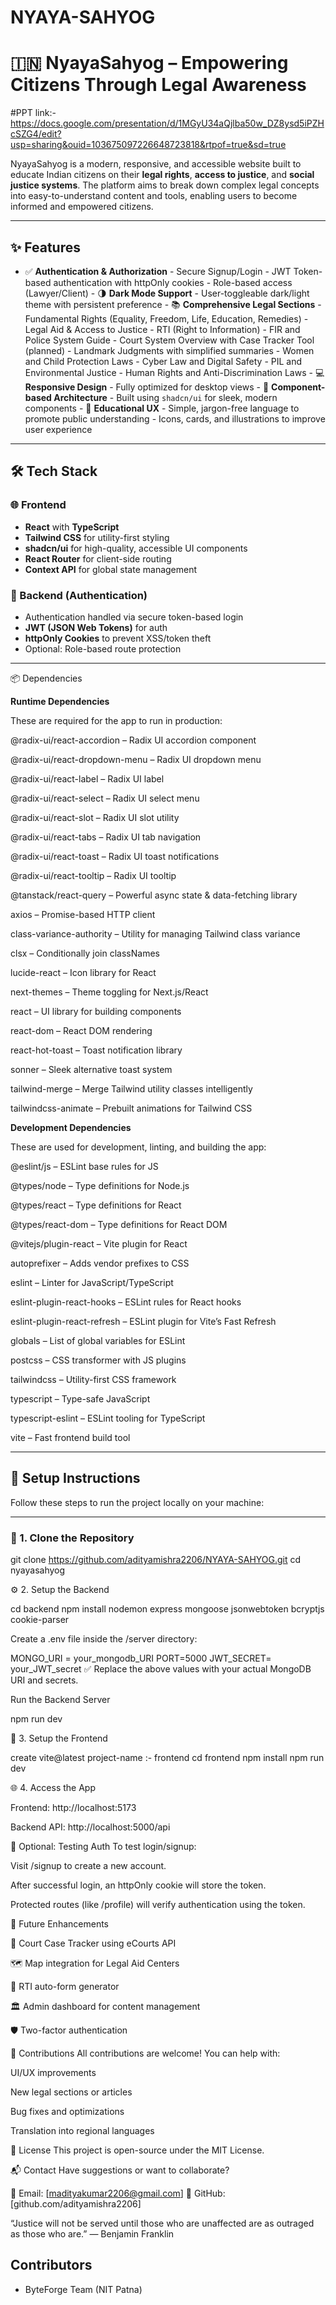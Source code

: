 # NYAYA-SAHYOG
# 🇮🇳 NyayaSahyog – Empowering Citizens Through Legal Awareness

#PPT  link:- https://docs.google.com/presentation/d/1MGyU34aQjlba50w_DZ8ysd5iPZHcSZG4/edit?usp=sharing&ouid=103675097226648723818&rtpof=true&sd=true

NyayaSahyog is a modern, responsive, and accessible website built to educate Indian citizens on their **legal rights**, **access to justice**, and **social justice systems**. The platform aims to break down complex legal concepts into easy-to-understand content and tools, enabling users to become informed and empowered citizens.

---

## ✨ Features

- ✅ **Authentication & Authorization**
              - Secure Signup/Login
              - JWT Token-based authentication with httpOnly cookies
              - Role-based access (Lawyer/Client)
            - 🌗 **Dark Mode Support**
              - User-toggleable dark/light theme with persistent preference
            - 📚 **Comprehensive Legal Sections**
              - Fundamental Rights (Equality, Freedom, Life, Education, Remedies)
              - Legal Aid & Access to Justice
              - RTI (Right to Information)
              - FIR and Police System Guide
              - Court System Overview with Case Tracker Tool (planned)
              - Landmark Judgments with simplified summaries
              - Women and Child Protection Laws
              - Cyber Law and Digital Safety
              - PIL and Environmental Justice
              - Human Rights and Anti-Discrimination Laws
            - 💻 **Responsive Design**
              - Fully optimized for desktop views
            - 🧩 **Component-based Architecture**
              - Built using `shadcn/ui` for sleek, modern components
            - 🧠 **Educational UX**
              - Simple, jargon-free language to promote public understanding
              - Icons, cards, and illustrations to improve user experience

---

## 🛠️ Tech Stack

### 🌐 Frontend

  - **React** with **TypeScript**
  - **Tailwind CSS** for utility-first styling
  - **shadcn/ui** for high-quality, accessible UI components
  - **React Router** for client-side routing
  - **Context API** for global state management

### 🔐 Backend (Authentication)

- Authentication handled via secure token-based login
- **JWT (JSON Web Tokens)** for auth
- **httpOnly Cookies** to prevent XSS/token theft
- Optional: Role-based route protection

---

📦 Dependencies

**Runtime Dependencies**

These are required for the app to run in production:

@radix-ui/react-accordion – Radix UI accordion component

@radix-ui/react-dropdown-menu – Radix UI dropdown menu

@radix-ui/react-label – Radix UI label

@radix-ui/react-select – Radix UI select menu

@radix-ui/react-slot – Radix UI slot utility

@radix-ui/react-tabs – Radix UI tab navigation

@radix-ui/react-toast – Radix UI toast notifications

@radix-ui/react-tooltip – Radix UI tooltip

@tanstack/react-query – Powerful async state & data-fetching library

axios – Promise-based HTTP client

class-variance-authority – Utility for managing Tailwind class variance

clsx – Conditionally join classNames

lucide-react – Icon library for React

next-themes – Theme toggling for Next.js/React

react – UI library for building components

react-dom – React DOM rendering

react-hot-toast – Toast notification library

sonner – Sleek alternative toast system

tailwind-merge – Merge Tailwind utility classes intelligently

tailwindcss-animate – Prebuilt animations for Tailwind CSS


**Development Dependencies**

These are used for development, linting, and building the app:

@eslint/js – ESLint base rules for JS

@types/node – Type definitions for Node.js

@types/react – Type definitions for React

@types/react-dom – Type definitions for React DOM

@vitejs/plugin-react – Vite plugin for React

autoprefixer – Adds vendor prefixes to CSS

eslint – Linter for JavaScript/TypeScript

eslint-plugin-react-hooks – ESLint rules for React hooks

eslint-plugin-react-refresh – ESLint plugin for Vite’s Fast Refresh

globals – List of global variables for ESLint

postcss – CSS transformer with JS plugins

tailwindcss – Utility-first CSS framework

typescript – Type-safe JavaScript

typescript-eslint – ESLint tooling for TypeScript

vite – Fast frontend build tool



---

## 🧪 Setup Instructions

Follow these steps to run the project locally on your machine:

---

### 📁 1. Clone the Repository

  
  git clone https://github.com/adityamishra2206/NYAYA-SAHYOG.git
  cd nyayasahyog


⚙️ 2. Setup the Backend

  cd backend
  npm install nodemon express mongoose jsonwebtoken bcryptjs cookie-parser



  Create a .env file inside the /server directory:

MONGO_URI = your_mongodb_URI
PORT=5000
JWT_SECRET= your_JWT_secret
✅ Replace the above values with your actual MongoDB URI and secrets.

  Run the Backend Server

  npm run dev


🎨 3. Setup the Frontend

   create vite@latest
   project-name :- frontend
   cd frontend
   npm install
   npm run dev



🌐 4. Access the App


   Frontend: http://localhost:5173

   Backend API: http://localhost:5000/api

   🧪 Optional: Testing Auth
   To test login/signup:

   Visit /signup to create a new account.

   After successful login, an httpOnly cookie will store the token.

   Protected routes (like /profile) will verify authentication using the token.


🧠 Future Enhancements

  📌 Court Case Tracker using eCourts API

  🗺️ Map integration for Legal Aid Centers

  📑 RTI auto-form generator

  🏛️ Admin dashboard for content management

  🛡️ Two-factor authentication

  🤝 Contributions
  All contributions are welcome! You can help with:

  UI/UX improvements

  New legal sections or articles

  Bug fixes and optimizations

  Translation into regional languages

  🧾 License
  This project is open-source under the MIT License.

📬 Contact
  Have suggestions or want to collaborate?

  📧 Email: [madityakumar2206@gmail.com]
  🐙 GitHub: [github.com/adityamishra2206]

“Justice will not be served until those who are unaffected are as outraged as those who are.”
— Benjamin Franklin

## Contributors

- ByteForge Team (NIT Patna)
```
